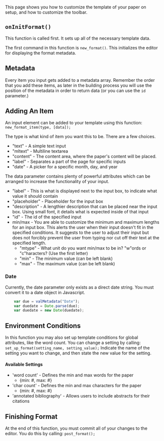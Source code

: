 This page shows you how to customize the template of your paper on setup, and how to customize the toolbar.

## `onInitFormat()`
This function is called first. It sets up all of the necessary template data.

The first command in this function is `new_format()`.
This initializes the editor for displaying the format metadata.

## Metadata
Every item you input gets added to a metadata array. Remember the order that you add these items, as later in the building process you will use the position of the metadata in order to return data (or you can use the `id` parameter.)

## Adding An Item
An input element can be added to your template using this function:
`new_format_item(type, [data]);`

The type is what kind of item you want this to be. There are a few choices.

* "text" - A simple text input
* "mltext" - Multiline textarea
* "content" - The content area, where the paper's content will be placed.
* "label" - Separates a part of the page for specific inputs
* "date" - A picker for a specific month, day, and year

The data parameter contains plenty of powerful attributes which can be arranged to increase the functionality of your input.

* "label" - This is what is displayed next to the input box, to indicate what value it should contain
* "placeholder" - Placeholder for the input box
* "description" - A lengthier description that can be placed near the input box. Using small font, it details what is expected inside of that input
* "id" - The id of the specified input
* min/max - You are able to customize the minimum and maximum lengths for an input box. This alerts the user when their input doesn't fit in the specified conditions. It suggests to the user to adjust their input but does not forcibly prevent the user from typing nor cut off their text at the specified length.
    * "mtype" - What unit do you want min/max to be in? "w"ords or "c"haracters? (Use the first letter)
    * "min" - The minimum value (can be left blank)
    * "max" - The maximum value (can be left blank)

### Date
Currently, the date parameter only exists as a direct date string. You must convert it to a date object in Javascript.

```Javascript
    var due = valMetadata("Date");
    var duedate = Date.parse(due);
    var duedate = new Date(duedate);
```

## Environment Conditions
In this function you may also set up template conditions for global attributes, like the word count.
You can change a setting by calling:
`set_up_format(setting_name, setting_value);`
Indicate the name of the setting you want to change, and then state the new value for the setting.
#### Available Settings
* 'word count' - Defines the min and max words for the paper
    * {min: #, max: #} 
* 'char count' - Defines the min and max characters for the paper
    * {min: #, max: #}
* 'annotated bibliography' - Allows users to include abstracts for their citations

## Finishing Format
At the end of this function, you must commit all of your changes to the editor. You do this by calling:
`post_format();`

